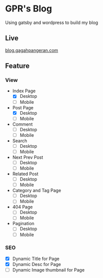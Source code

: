 # GPR's Blog

Using gatsby and wordpress to build my blog

## Live

[blog.gagahpangeran.com](https://blog.gagahpangeran.com)

## Feature

### View

- Index Page
  - [x] Desktop
  - [ ] Mobile
- Post Page
  - [x] Desktop
  - [ ] Mobile
- Comment
  - [ ] Desktop
  - [ ] Mobile
- Search
  - [ ] Desktop
  - [ ] Mobile
- Next Prev Post
  - [ ] Desktop
  - [ ] Mobile
- Related Post
  - [ ] Desktop
  - [ ] Mobile
- Category and Tag Page
  - [ ] Desktop
  - [ ] Mobile
- 404 Page
  - [ ] Desktop
  - [ ] Mobile
- Pagination
  - [ ] Desktop
  - [ ] Mobile

### SEO

- [x] Dynamic Title for Page
- [x] Dynamic Desc for Page
- [ ] Dynamic Image thumbnail for Page

